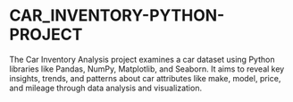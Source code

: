 # CAR_INVENTORY-PYTHON-PROJECT
The Car Inventory Analysis project examines a car dataset using Python libraries like Pandas, NumPy, Matplotlib, and Seaborn. It aims to reveal key insights, trends, and patterns about car attributes like make, model, price, and mileage through data analysis and visualization.
